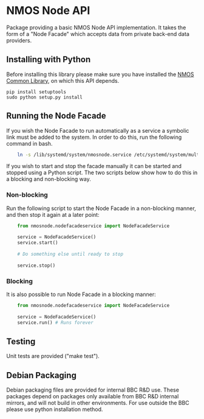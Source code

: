 # NMOS Node API

Package providing a basic NMOS Node API implementation. It takes the form of a "Node Facade" which accepts data from private back-end data providers.

## Installing with Python

Before installing this library please make sure you have installed the [NMOS Common Library](https://github.com/bbc/nmos-common), on which this API depends.

```
pip install setuptools
sudo python setup.py install
```

## Running the Node Facade

If you wish the Node Facade to run automatically as a service a symbolic link must be added to the system. In order to do this, run the following command in bash.

```bash
    ln -s /lib/systemd/system/nmosnode.service /etc/systemd/system/multi-user.target.wants/nmosnode.service
```

If you wish to start and stop the facade manually it can be started and stopped using a Python script. The two scripts below show how to do this in a blocking and non-blocking way.

### Non-blocking

Run the following script to start the Node Facade in a non-blocking manner, and then stop it again at a later point:

```Python
    from nmosnode.nodefacadeservice import NodeFacadeService
    
    service = NodeFacadeService()
    service.start()
    
    # Do something else until ready to stop
    
    service.stop()
```

### Blocking

It is also possible to run Node Facade in a blocking manner:

```Python
    from nmosnode.nodefacadeservice import NodeFacadeService
    
    service = NodeFacadeService()
    service.run() # Runs forever
```

## Testing

Unit tests are provided ("make test").


## Debian Packaging

Debian packaging files are provided for internal BBC R&D use.
These packages depend on packages only available from BBC R&D internal mirrors, and will not build in other environments. For use outside the BBC please use python installation method.
